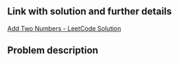 ## Link with solution and further details
[Add Two Numbers - LeetCode Solution](https://leetcode.com/problems/add-two-numbers/solutions/7099019/2-add-two-numbers)

## Problem description
